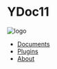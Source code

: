 # YDoc11
![logo](style/images/logo.png)

* [Documents](/documents/index.md)
* [Plugins](/plugins/index.md)
* [About](/about.md)
